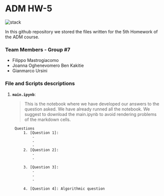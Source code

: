 # ADM HW-5
![stack](https://camo.githubusercontent.com/e843ca48a9c0994d7e29d19904bbe20555b0ab1004f04f7149878e2667e12a37/68747470733a2f2f7777772e6c696e757861646963746f732e636f6d2f77702d636f6e74656e742f75706c6f6164732f737461636b2d6f766572666c6f772d31303234783234342e6a70672e77656270)

In this github repository we stored the files written for the 5th Homework of the ADM course.
### Team Members - Group #7
* Filippo Mastrogiacomo
* Joanna Oghenevomero Ben Kakitie
* Gianmarco Ursini


### File and Scripts descriptions
1. __`main.ipynb`__:
    > This is the notebook where we have developed our answers to the question asked. We have already runned all the notebook.
    > We suggest to download the main.ipynb to avoid rendering problems of the markdown cells.
    
        Questions
            1. [Question 1]: 
                - 
                - 
                - 
            2. [Question 2]: 
                - 
                - 
        
            3. [Question 3]: 
                -
                -
                -            
            
            4. [Question 4]: Algorithmic question
            
